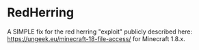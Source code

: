 # RedHerring
A SIMPLE fix for the red herring "exploit" publicly described here: https://ungeek.eu/minecraft-18-file-access/ for Minecraft 1.8.x.
